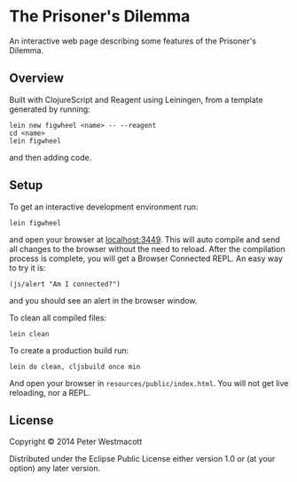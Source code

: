 # The Prisoner's Dilemma

An interactive web page describing some features of the Prisoner's Dilemma.

## Overview

Built with ClojureScript and Reagent using Leiningen, from a template generated by running:
```
lein new figwheel <name> -- --reagent
cd <name>
lein figwheel
```
and then adding code.

## Setup

To get an interactive development environment run:

    lein figwheel

and open your browser at [localhost:3449](http://localhost:3449/).
This will auto compile and send all changes to the browser without the
need to reload. After the compilation process is complete, you will
get a Browser Connected REPL. An easy way to try it is:

    (js/alert "Am I connected?")

and you should see an alert in the browser window.

To clean all compiled files:

    lein clean

To create a production build run:

    lein do clean, cljsbuild once min

And open your browser in `resources/public/index.html`. You will not
get live reloading, nor a REPL. 

## License

Copyright © 2014 Peter Westmacott

Distributed under the Eclipse Public License either version 1.0 or (at your option) any later version.

